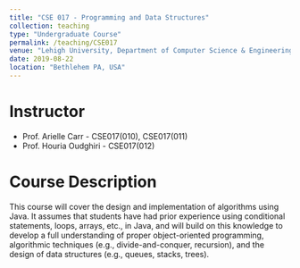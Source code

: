 ```yaml
---
title: "CSE 017 - Programming and Data Structures"
collection: teaching
type: "Undergraduate Course"
permalink: /teaching/CSE017
venue: "Lehigh University, Department of Computer Science & Engineering"
date: 2019-08-22
location: "Bethlehem PA, USA"
---
```


Instructor
======
* Prof. Arielle Carr - CSE017(010), CSE017(011)<br/>
* Prof. Houria Oudghiri - CSE017(012)

Course Description
======
This course will cover the design and implementation of algorithms using Java.
It assumes that students have had prior experience using conditional statements, loops, arrays, etc., in Java, and
will build on this knowledge to develop a full understanding of proper object-oriented programming, algorithmic
techniques (e.g., divide-and-conquer, recursion), and the design of data structures (e.g., queues, stacks, trees).